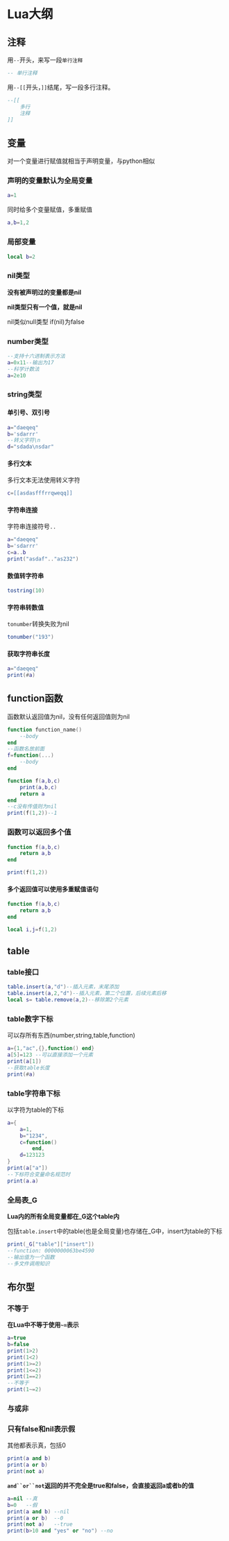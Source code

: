 # Lua大纲

## 注释

 用`--`开头，来写一段`单行注释` 

```lua
-- 单行注释
```

 用`--[[`开头，`]]`结尾，写一段多行注释。 

```lua
--[[
	多行
	注释
]]
```

## 变量

对一个变量进行赋值就相当于声明变量，与python相似

### **声明的变量默认为全局变量**

```lua
a=1
```

同时给多个变量赋值，多重赋值

```lua
a,b=1,2
```

### 局部变量

```lua
local b=2
```

### nil类型

**没有被声明过的变量都是nil**

**nil类型只有一个值，就是nil**

nil类似null类型  if(nil)为false

### number类型

```lua
--支持十六进制表示方法
a=0x11--输出为17
--科学计数法
a=2e10
```

### string类型

#### 单引号、双引号

```lua
a="daeqeq"
b='sdarrr'
--转义字符\n
d="sdada\nsdar"
```

#### 多行文本

多行文本无法使用转义字符

```lua
c=[[asdasfffrrqweqq]]
```

#### 字符串连接

字符串连接符号`..`

```lua
a="daeqeq"
b='sdarrr'
c=a..b
print("asdaf".."as232")
```

#### 数值转字符串

```lua
tostring(10)
```

#### 字符串转数值

`tonumber`转换失败为nil

```lua
tonumber("193")
```

#### 获取字符串长度

```lua
a="daeqeq"
print(#a)
```

## function函数

函数默认返回值为nil，没有任何返回值则为nil

```lua
function function_name()
	--body
end
--函数名放前面
f=function(...)
    --body
end
```

```lua
function f(a,b,c)
    print(a,b,c)
    return a
end
--c没有传值则为nil
print(f(1,2))--1
```

### 函数可以返回多个值

```lua
function f(a,b,c)
    return a,b
end

print(f(1,2))
```

#### 多个返回值可以使用多重赋值语句

```lua
function f(a,b,c)
    return a,b
end

local i,j=f(1,2)
```

## table

### table接口

```lua
table.insert(a,"d")--插入元素，末尾添加
table.insert(a,2,"d")--插入元素，第二个位置，后续元素后移
local s= table.remove(a,2)--移除第2个元素
```

### table数字下标

可以存所有东西(number,string,table,function)

```lua
a={1,"ac",{},function() end}
a[5]=123 --可以直接添加一个元素
print(a[1])
--获取table长度
print(#a)
```

### table字符串下标

以字符为table的下标

```lua
a={
    a=1,
    b="1234",
    c=function()
        end,
    d=123123
}
print(a["a"])
--下标符合变量命名规范时
print(a.a)
```

### 全局表_G

**Lua内的所有全局变量都在_G这个table内**

包括`table.insert`中的table(也是全局变量)也存储在_G中，insert为table的下标

```lua
print(_G["table"]["insert"])
--function: 0000000063be4590
--输出值为一个函数
--多文件调用知识
```

## 布尔型

### 不等于

**在Lua中不等于使用`~=`表示**

```lua
a=true
b=false
print(1>2)
print(1<2)
print(1>=2)
print(1<=2)
print(1==2)
--不等于
print(1~=2)
```

### 与或非

###  只有false和nil表示假

其他都表示真，包括0

```lua
print(a and b)
print(a or b)
print(not a)
```

**`and``or``not`返回的并不完全是true和false，会直接返回a或者b的值**

```lua
a=nil --真
b=0	  --假
print(a and b) --nil
print(a or b)  --0
print(not a)   --true
print(b>10 and "yes" or "no") --no
```

